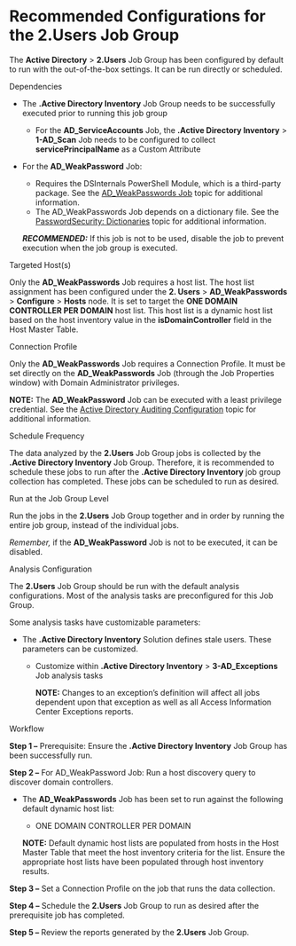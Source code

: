 # Recommended Configurations for the 2.Users Job Group

The __Active Directory__ > __2.Users__ Job Group has been configured by default to run with the out-of-the-box settings. It can be run directly or scheduled.

Dependencies

- The __.Active Directory Inventory__ Job Group needs to be successfully executed prior to running this job group

  - For the __AD\_ServiceAccounts__ Job, the __.Active Directory Inventory__ > __1-AD\_Scan__ Job needs to be configured to collect __servicePrincipalName__ as a Custom Attribute
- For the __AD\_WeakPassword__ Job:

  - Requires the DSInternals PowerShell Module, which is a third-party package. See the [AD\_WeakPasswords Job](/docs/accessanalyzer/accessanalyzer/enterpriseauditor/solutions/activedirectory/users/ad_weakpasswords.md) topic for additional information.
  - The AD\_WeakPasswords Job depends on a dictionary file. See the [PasswordSecurity: Dictionaries](/docs/accessanalyzer/accessanalyzer/enterpriseauditor/admin/datacollector/passwordsecurity/dictionaries.md) topic for additional information.

  ___RECOMMENDED:___ If this job is not to be used, disable the job to prevent execution when the job group is executed.

Targeted Host(s)

Only the __AD\_WeakPasswords__ Job requires a host list. The host list assignment has been configured under the __2. Users__ > __AD\_WeakPasswords__ > __Configure__ > __Hosts__ node. It is set to target the __ONE DOMAIN CONTROLLER PER DOMAIN__ host list. This host list is a dynamic host list based on the host inventory value in the __isDomainController__ field in the Host Master Table.

Connection Profile

Only the __AD\_WeakPasswords__ Job requires a Connection Profile. It must be set directly on the __AD\_WeakPasswords__ Job (through the Job Properties window) with Domain Administrator privileges.

__NOTE:__ The __AD\_WeakPassword__ Job can be executed with a least privilege credential. See the [Active Directory Auditing Configuration](/docs/accessanalyzer/accessanalyzer/config/activedirectory/access.md) topic for additional information.

Schedule Frequency

The data analyzed by the __2.Users__ Job Group jobs is collected by the __.Active Directory Inventory__ Job Group. Therefore, it is recommended to schedule these jobs to run after the __.Active Directory Inventory__ job group collection has completed. These jobs can be scheduled to run as desired.

Run at the Job Group Level

Run the jobs in the __2.Users__ Job Group together and in order by running the entire job group, instead of the individual jobs.

_Remember,_  if the __AD\_WeakPassword__ Job is not to be executed, it can be disabled.

Analysis Configuration

The __2.Users__ Job Group should be run with the default analysis configurations. Most of the analysis tasks are preconfigured for this Job Group.

Some analysis tasks have customizable parameters:

- The __.Active Directory Inventory__ Solution defines stale users. These parameters can be customized.
  - Customize within __.Active Directory Inventory__ > __3-AD\_Exceptions__ Job analysis tasks

    __NOTE:__ Changes to an exception’s definition will affect all jobs dependent upon that exception as well as all Access Information Center Exceptions reports.

Workflow

__Step 1 –__ Prerequisite: Ensure the __.Active Directory Inventory__ Job Group has been successfully run.

__Step 2 –__ For AD\_WeakPassword Job: Run a host discovery query to discover domain controllers.

- The __AD\_WeakPasswords__ Job has been set to run against the following default dynamic host list:

  - ONE DOMAIN CONTROLLER PER DOMAIN

  __NOTE:__ Default dynamic host lists are populated from hosts in the Host Master Table that meet the host inventory criteria for the list. Ensure the appropriate host lists have been populated through host inventory results.

__Step 3 –__ Set a Connection Profile on the job that runs the data collection.

__Step 4 –__ Schedule the __2.Users__ Job Group to run as desired after the prerequisite job has completed.

__Step 5 –__ Review the reports generated by the __2.Users__ Job Group.
